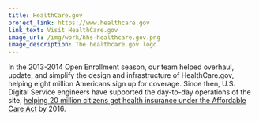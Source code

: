 ```yaml
---
title: HealthCare.gov
project_link: https://www.healthcare.gov
link_text: Visit HealthCare.gov
image_url: /img/work/hhs-healthcare.gov.png
image_description: The healthcare.gov logo
---
```


In the 2013-2014 Open Enrollment season, our team helped overhaul, update, and simplify the design and infrastructure of HealthCare.gov, helping eight million Americans sign up for coverage. Since then, U.S. Digital Service engineers have supported the day-to-day operations of the site, <a href="http://www.nytimes.com/2016/03/04/us/politics/obama-heads-to-wisconsin-to-promote-successes-of-affordable-care-act.html?_r=0">helping 20 million citizens get health insurance under the Affordable Care Act</a> by 2016.
